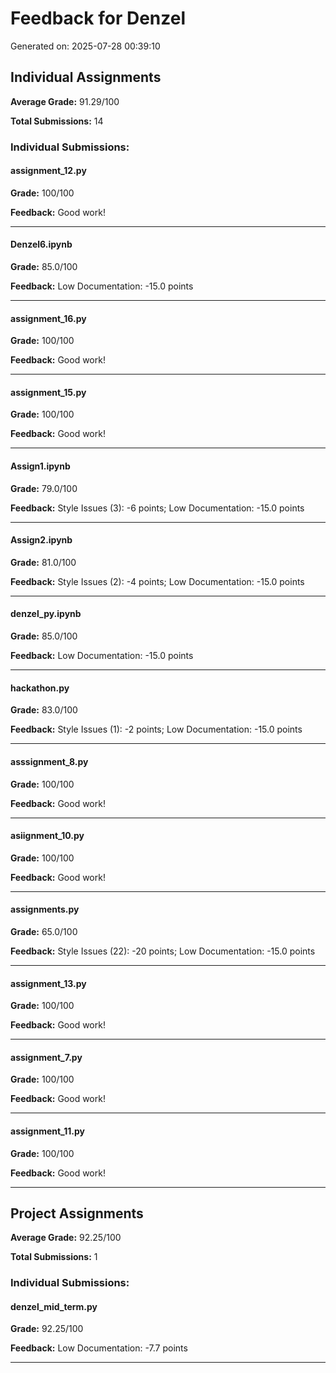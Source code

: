 # Feedback for Denzel

Generated on: 2025-07-28 00:39:10

## Individual Assignments

**Average Grade:** 91.29/100

**Total Submissions:** 14

### Individual Submissions:

#### assignment_12.py

**Grade:** 100/100

**Feedback:** Good work!

---

#### Denzel6.ipynb

**Grade:** 85.0/100

**Feedback:** Low Documentation: -15.0 points

---

#### assignment_16.py

**Grade:** 100/100

**Feedback:** Good work!

---

#### assignment_15.py

**Grade:** 100/100

**Feedback:** Good work!

---

#### Assign1.ipynb

**Grade:** 79.0/100

**Feedback:** Style Issues (3): -6 points; Low Documentation: -15.0 points

---

#### Assign2.ipynb

**Grade:** 81.0/100

**Feedback:** Style Issues (2): -4 points; Low Documentation: -15.0 points

---

#### denzel_py.ipynb

**Grade:** 85.0/100

**Feedback:** Low Documentation: -15.0 points

---

#### hackathon.py

**Grade:** 83.0/100

**Feedback:** Style Issues (1): -2 points; Low Documentation: -15.0 points

---

#### asssignment_8.py

**Grade:** 100/100

**Feedback:** Good work!

---

#### asiignment_10.py

**Grade:** 100/100

**Feedback:** Good work!

---

#### assignments.py

**Grade:** 65.0/100

**Feedback:** Style Issues (22): -20 points; Low Documentation: -15.0 points

---

#### assignment_13.py

**Grade:** 100/100

**Feedback:** Good work!

---

#### assignment_7.py

**Grade:** 100/100

**Feedback:** Good work!

---

#### assignment_11.py

**Grade:** 100/100

**Feedback:** Good work!

---

## Project Assignments

**Average Grade:** 92.25/100

**Total Submissions:** 1

### Individual Submissions:

#### denzel_mid_term.py

**Grade:** 92.25/100

**Feedback:** Low Documentation: -7.7 points

---

